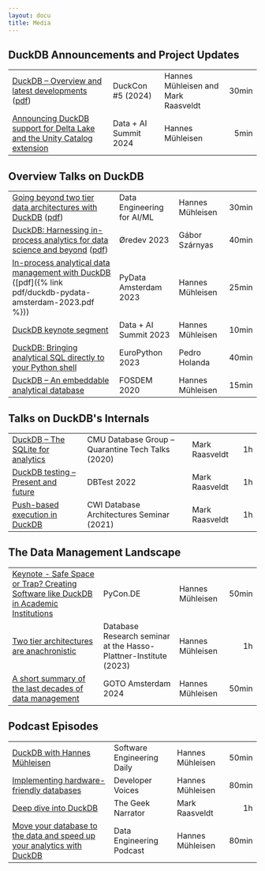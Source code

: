 ```yaml
---
layout: docu
title: Media
---
```


## DuckDB Announcements and Project Updates

<div class="media_table"></div>

| | | | |
|:---|:---|:---|---:|
| [DuckDB – Overview and latest developments](https://www.youtube.com/watch?v=xX6qnP2H5wkl) ([pdf](https://blobs.duckdb.org/events/duckcon5/hannes-muhleisen-mark-raasveldt-introduction-and-state-of-project.pdf)) | DuckCon #5 (2024) | Hannes Mühleisen and Mark Raasveldt | 30min |
| [Announcing DuckDB support for Delta Lake and the Unity Catalog extension](https://www.youtube.com/watch?v=wuP6iEYH11E) | Data + AI Summit 2024 | Hannes Mühleisen | 5min |

## Overview Talks on DuckDB

<div class="media_table"></div>

| | | | |
|:---|:---|:---|---:|
| [Going beyond two tier data architectures with DuckDB](https://www.youtube.com/watch?v=bi0XhmbkqU8) ([pdf](https://blobs.duckdb.org/slides/hannes-muhleisen-mlops-data-engineering-for-ai-and-ml.pdf)) | Data Engineering for AI/ML | Hannes Mühleisen | 30min |
| [DuckDB: Harnessing in-process analytics for data science and beyond](https://www.youtube.com/watch?v=6teFN7cwx30) ([pdf](https://blobs.duckdb.org/slides/oredev-duckdb-231109.pdf)) | Øredev 2023 | Gábor Szárnyas | 40min |
| [In-process analytical data management with DuckDB](https://www.youtube.com/watch?v=5ddoZR6PYNU) ([pdf]({% link pdf/duckdb-pydata-amsterdam-2023.pdf %})) | PyData Amsterdam 2023 | Hannes Mühleisen | 25min |
| [DuckDB keynote segment](https://www.youtube.com/watch?v=AKix55rQEUU) | Data + AI Summit 2023 | Hannes Mühleisen | 10min |
| [DuckDB: Bringing analytical SQL directly to your Python shell](https://www.youtube.com/watch?v=egN4TwVyJss) | EuroPython 2023 | Pedro Holanda | 40min |
| [DuckDB – An embeddable analytical database](https://www.youtube.com/watch?v=nPDomZQ8jI4) | FOSDEM 2020 | Hannes Mühleisen | 15min |

## Talks on DuckDB's Internals

<div class="media_table"></div>

| | | | |
|:---|:---|:---|---:|
| [DuckDB – The SQLite for analytics](https://www.youtube.com/watch?v=PFUZlNQIndo) | CMU Database Group – Quarantine Tech Talks (2020) | Mark Raasveldt | 1h |
| [DuckDB testing – Present and future](https://www.youtube.com/watch?v=BgC79Zt2fPs) | DBTest 2022 | Mark Raasveldt | 1h |
| [Push-based execution in DuckDB](https://www.youtube.com/watch?v=MA0OsvYFGrc) | CWI Database Architectures Seminar (2021) | Mark Raasveldt | 1h |

## The Data Management Landscape

<div class="media_table"></div>

| | | | |
|:---|:---|:---|---:|
| [Keynote - Safe Space or Trap? Creating Software like DuckDB in Academic Institutions](https://www.youtube.com/watch?v=PoHfh6O43uE) | PyCon.DE | Hannes Mühleisen | 50min |
| [Two tier architectures are anachronistic](https://www.tele-task.de/lecture/video/10304/) | Database Research seminar at the Hasso-Plattner-Institute (2023) | Hannes Mühleisen | 1h |
| [A short summary of the last decades of data management](https://www.youtube.com/watch?v=-wCzn9gKoUk) | GOTO Amsterdam 2024 | Hannes Mühleisen | 50min |

## Podcast Episodes

<div class="media_table"></div>

| | | | |
|:---|:---|:---|---:|
| [DuckDB with Hannes Mühleisen](https://softwareengineeringdaily.com/2024/08/08/duckdb-with-hannes-muhleisen/) | Software Engineering Daily | Hannes Mühleisen | 50min |
| [Implementing hardware-friendly databases](https://www.youtube.com/watch?v=pZV9FvdKmLc) | Developer Voices | Hannes Mühleisen | 80min |
| [Deep dive into DuckDB](https://www.youtube.com/watch?v=f9QlkXW4H9A) | The Geek Narrator | Mark Raasveldt | 1h |
| [Move your database to the data and speed up your analytics with DuckDB](https://www.dataengineeringpodcast.com/duckdb-in-process-olap-database-episode-270/) | Data Engineering Podcast | Hannes Mühleisen | 80min |
